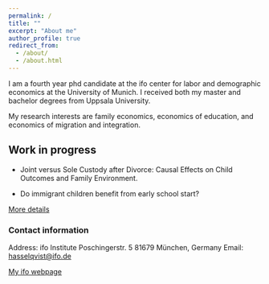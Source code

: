 ```yaml
---
permalink: /
title: ""
excerpt: "About me"
author_profile: true
redirect_from: 
  - /about/
  - /about.html
---
```


I am a fourth year phd candidate at the ifo center for labor and demographic economics at the University of Munich. I received both my master and bachelor degrees from Uppsala University.

My research interests are family economics, economics of education, and economics of migration and integration.

## Work in progress

* Joint versus Sole Custody after Divorce: Causal Effects on Child Outcomes and Family Environment. 

* Do immigrant children benefit from early school start? 

[More details](https://hasselqvist.github.io/research/)


### Contact information
Address: ifo Institute
         Poschingerstr. 5 
         81679 München, Germany
Email: hasselqvist@ifo.de

[My ifo webpage](https://www.ifo.de/en/hasselqvist-a)


